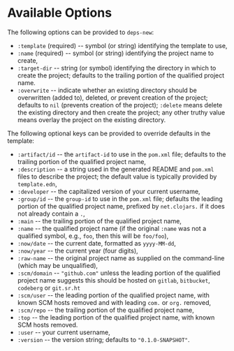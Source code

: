 # Available Options

The following options can be provided to `deps-new`:

* `:template` (required) -- symbol (or string) identifying the template to use,
* `:name` (required) -- symbol (or string) identifying the project name to create,
* `:target-dir` -- string (or symbol) identifying the directory in which to create the project; defaults to the trailing portion of the qualified project name.
* `:overwrite` -- indicate whether an existing directory should be overwritten (added to), deleted, or prevent creation of the project; defaults to `nil` (prevents creation of the project); `:delete` means delete the existing directory and then create the project; any other truthy value means overlay the project on the existing directory.

The following optional keys can be provided to override defaults in the template:
* `:artifact/id` -- the `artifact-id` to use in the `pom.xml` file; defaults to the trailing portion of the qualified project name,
* `:description` -- a string used in the generated README and `pom.xml` files to describe the project; the default value is typically provided by `template.edn`,
* `:developer` -- the capitalized version of your current username,
* `:group/id` -- the `group-id` to use in the `pom.xml` file; defaults the leading portion of the qualified project name, prefixed by `net.clojars.` if it does not already contain a `.`,
* `:main` -- the trailing portion of the qualified project name,
* `:name` -- the qualified project name (if the original `:name` was not a qualified symbol, e.g., `foo`, then this will be `foo/foo`),
* `:now/date` -- the current date, formatted as `yyyy-MM-dd`,
* `:now/year` -- the current year (four digits),
* `:raw-name` -- the original project name as supplied on the command-line (which may be unqualified),
* `:scm/domain` -- `"github.com"` unless the leading portion of the qualified project name suggests this should be hosted on `gitlab`, `bitbucket`, `codeberg` or `git.sr.ht`
* `:scm/user` -- the leading portion of the qualified project name, with known SCM hosts removed and with leading `com.` or `org.` removed,
* `:scm/repo` -- the trailing portion of the qualified project name,
* `:top` -- the leading portion of the qualified project name, with known SCM hosts removed.
* `:user` -- your current username,
* `:version` -- the version string; defaults to `"0.1.0-SNAPSHOT"`.
